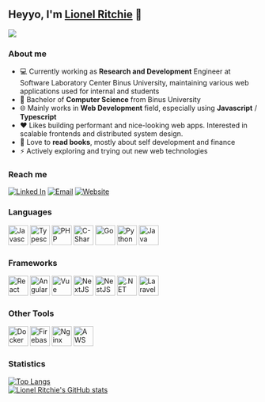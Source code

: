 ## Heyyo, I'm [Lionel Ritchie](https://ritchie.vercel.app/) 👋  

![](https://media.licdn.com/dms/image/D5616AQHqn5ZZoo74eQ/profile-displaybackgroundimage-shrink_350_1400/0/1679020975103?e=1688601600&v=beta&t=CUZXDsI4Ie4zAGsFXGFR5Ki3NdwZividyFOQDFBO5m0)

### About me  
- 💻 Currently working as **Research and Development** Engineer at Software Laboratory Center Binus University, maintaining various web applications used for internal and students
- 📕 Bachelor of **Computer Science** from Binus University
- 🌐 Mainly works in **Web Development** field, especially using **Javascript** / **Typescript** 
- ❤️ Likes building performant and nice-looking web apps. Interested in scalable frontends and distributed system design.  
- 📘 Love to **read books**, mostly about self development and finance
- ⚡ Actively exploring and trying out new web technologies

### Reach me
[![Linked In](https://img.shields.io/badge/LinkedIn-0A66C2?style=for-the-badge&logo=LinkedIn&logoColor=White)](https://www.linkedin.com/in/lionel-ritchie/)
[![Email](https://img.shields.io/badge/Email-EA4335?style=for-the-badge&logo=Gmail&logoColor=ffffff)](mailto:lionelrtchieee@gmail.com)
[![Website](https://img.shields.io/badge/Website-FF7139?style=for-the-badge&logo=Firefox&logoColor=ffffff)](http://ritchie.vercel.app/)

### Languages
<div>
 <img src="https://cdn.jsdelivr.net/gh/devicons/devicon/icons/javascript/javascript-original.svg" width="40" height="40" title="Javascript" alt="Javascript" />
 <img src="https://cdn.jsdelivr.net/gh/devicons/devicon/icons/typescript/typescript-original.svg" width="40" height="40" title="Typescript" alt="Typescript" /> 
 <img src="https://cdn.jsdelivr.net/gh/devicons/devicon/icons/php/php-original.svg" width="40" height="40" title="PHP" alt="PHP" />
 <img src="https://cdn.jsdelivr.net/gh/devicons/devicon/icons/csharp/csharp-original.svg" width="40" height="40" title="C-Sharp" alt="C-Sharp" />
 <img src="https://cdn.jsdelivr.net/gh/devicons/devicon/icons/go/go-original-wordmark.svg" width="40" height="40" title="Go" alt="Go" />
 <img src="https://cdn.jsdelivr.net/gh/devicons/devicon/icons/python/python-original.svg" width="40" height="40" title="Python" alt="Python" />
 <img src="https://cdn.jsdelivr.net/gh/devicons/devicon/icons/java/java-original.svg" width="40" height="40" title="Java" alt="Java" />
</div>

### Frameworks
<div>
   <img src="https://cdn.jsdelivr.net/gh/devicons/devicon/icons/react/react-original.svg" width="40" height="40" title="React" alt="React"/>
   <img src="https://cdn.jsdelivr.net/gh/devicons/devicon/icons/angularjs/angularjs-original.svg" width="40" height="40" title="Angular" alt="Angular" />
   <img src="https://cdn.jsdelivr.net/gh/devicons/devicon/icons/vuejs/vuejs-original.svg" width="40" height="40" title="Vue" alt="Vue" />
   <img src="https://cdn.jsdelivr.net/gh/devicons/devicon/icons/nextjs/nextjs-original-wordmark.svg" width="40" height="40" title="NextJS" alt="NextJS" />
   <img src="https://cdn.jsdelivr.net/gh/devicons/devicon/icons/nestjs/nestjs-plain.svg" width="40" height="40" title="NestJS" alt="NestJS" />
   <img src="https://cdn.jsdelivr.net/gh/devicons/devicon/icons/dot-net/dot-net-original-wordmark.svg" width="40" height="40" title=".NET" alt=".NET" />
   <img src="https://cdn.jsdelivr.net/gh/devicons/devicon/icons/laravel/laravel-plain.svg" width="40" height="40" title="Laravel" alt="Laravel" />
</div>

### Other Tools
<div>
 <img src="https://cdn.jsdelivr.net/gh/devicons/devicon/icons/docker/docker-original.svg"  width="40" height="40" title="Docker" alt="Docker" />
 <img src="https://cdn.jsdelivr.net/gh/devicons/devicon/icons/firebase/firebase-plain-wordmark.svg" width="40" height="40" title="Firebase" alt="Firebase" />
 <img src="https://cdn.jsdelivr.net/gh/devicons/devicon/icons/nginx/nginx-original.svg" width="40" height="40" title="Nginx" alt="Nginx"/>
 <img src="https://cdn.jsdelivr.net/gh/devicons/devicon/icons/amazonwebservices/amazonwebservices-plain-wordmark.svg" width="40" height="40" title="AWS" alt="AWS" />
</div>

### Statistics
[![Top Langs](https://github-readme-stats.vercel.app/api/top-langs/?username=lionelritchie29&layout=compact&theme=dracula)](https://github.com/lionelritchie29)  
[![Lionel Ritchie's GitHub stats](https://github-readme-stats.vercel.app/api?username=lionelritchie29&count_private=true&show_icons=true&hide=issues,contrib&theme=dracula)](https://github.com/lionelritchie29)
  
